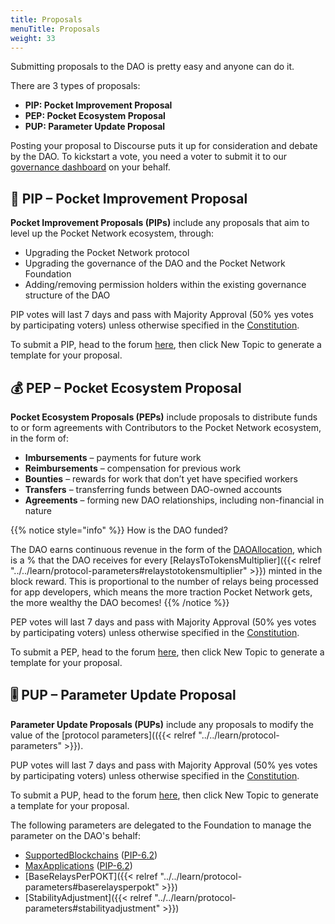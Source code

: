 ```yaml
---
title: Proposals
menuTitle: Proposals
weight: 33
---
```



Submitting proposals to the DAO is pretty easy and anyone can do it.

There are 3 types of proposals:

* **PIP: Pocket Improvement Proposal**
* **PEP: Pocket Ecosystem Proposal**
* **PUP: Parameter Update Proposal**

Posting your proposal to Discourse puts it up for consideration and debate by the DAO. To kickstart a vote, you need a voter to submit it to our [governance dashboard](https://gov.pokt.network) on your behalf.

## 🦾 PIP – Pocket Improvement Proposal

**Pocket Improvement Proposals (PIPs)** include any proposals that aim to level up the Pocket Network ecosystem, through:

* Upgrading the Pocket Network protocol
* Upgrading the governance of the DAO and the Pocket Network Foundation
* Adding/removing permission holders within the existing governance structure of the DAO

PIP votes will last 7 days and pass with Majority Approval (50% yes votes by participating voters) unless otherwise specified in the [Constitution](https://github.com/pokt-foundation/governance/blob/master/constitution/constitution.md).

To submit a PIP, head to the forum [here](https://forum.pokt.network/c/governance/pip/28), then click New Topic to generate a template for your proposal.

## 💰 PEP – Pocket Ecosystem Proposal

**Pocket Ecosystem Proposals (PEPs)** include proposals to distribute funds to or form agreements with Contributors to the Pocket Network ecosystem, in the form of:

* **Imbursements** – payments for future work
* **Reimbursements** – compensation for previous work
* **Bounties** – rewards for work that don’t yet have specified workers
* **Transfers** – transferring funds between DAO-owned accounts
* **Agreements** – forming new DAO relationships, including non-financial in nature

{{% notice style="info" %}}
How is the DAO funded?

The DAO earns continuous revenue in the form of the [DAOAllocation](../../learn/protocol-parameters.md#daoallocation), which is a % that the DAO receives for every [RelaysToTokensMultiplier]({{< relref "../../learn/protocol-parameters#relaystotokensmultiplier" >}}) minted in the block reward. This is proportional to the number of relays being processed for app developers, which means the more traction Pocket Network gets, the more wealthy the DAO becomes!
{{% /notice %}}

PEP votes will last 7 days and pass with Majority Approval (50% yes votes by participating voters) unless otherwise specified in the [Constitution](https://github.com/pokt-foundation/governance/blob/master/constitution/constitution.md).

To submit a PEP, head to the forum [here](https://forum.pokt.network/c/governance/pep/29), then click New Topic to generate a template for your proposal.

## 🎚 PUP – Parameter Update Proposal

**Parameter Update Proposals (PUPs)** include any proposals to modify the value of the \[protocol parameters]\(({{< relref "../../learn/protocol-parameters" >}}).

PUP votes will last 7 days and pass with Majority Approval (50% yes votes by participating voters) unless otherwise specified in the [Constitution](https://github.com/pokt-foundation/governance/blob/master/constitution/constitution.md).

To submit a PUP, head to the forum [here](https://forum.pokt.network/c/governance/pup/30), then click New Topic to generate a template for your proposal.

The following parameters are delegated to the Foundation to manage the parameter on the DAO's behalf:

* [SupportedBlockchains](../../learn/protocol-parameters.md#supportedblockchains) ([PIP-6.2](https://forum.pokt.network/t/pip-6-2-settlers-of-new-chains/1027))
* [MaxApplications](../../learn/protocol-parameters.md#maxapplications) ([PIP-6.2](https://forum.pokt.network/t/pip-6-2-settlers-of-new-chains/1027))
* [BaseRelaysPerPOKT]({{< relref "../../learn/protocol-parameters#baserelaysperpokt" >}})
* [StabilityAdjustment]({{< relref "../../learn/protocol-parameters#stabilityadjustment" >}})
